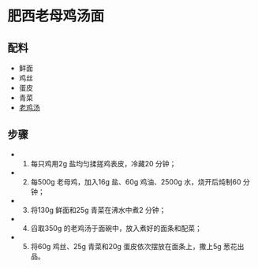 # 肥西老母鸡汤面

## 配料

- 鲜面
- 鸡丝
- 蛋皮
- 青菜
- [老鸡汤](/汤/老鸡汤.md)

## 步骤

- 1. 每只鸡用2g 盐均匀揉搓鸡表皮，冷藏20 分钟；
- 2. 每500g 老母鸡，加入16g 盐、60g 鸡油、2500g 水，烧开后炖制60 分钟；
- 3. 将130g 鲜面和25g 青菜在沸水中煮2 分钟；
- 4. 舀取350g 的老鸡汤于面碗中，放入煮好的面条和配菜；
- 5. 将60g 鸡丝、25g 青菜和20g 蛋皮依次摆放在面条上，撒上5g 葱花出品。